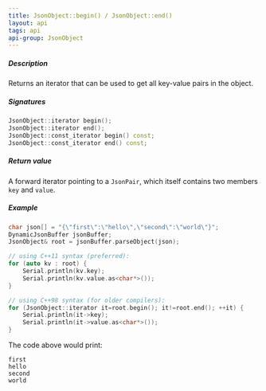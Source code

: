 ```yaml
---
title: JsonObject::begin() / JsonObject::end()
layout: api
tags: api
api-group: JsonObject
---
```


##### Description
Returns an iterator that can be used to get all key-value pairs in the object.

##### Signatures

```c++
JsonObject::iterator begin();
JsonObject::iterator end();
JsonObject::const_iterator begin() const;
JsonObject::const_iterator end() const;
```

##### Return value
A forward iterator pointing to a `JsonPair`, which itself contains two members `key` and `value`.

##### Example

```c++
char json[] = "{\"first\":\"hello\",\"second\":\"world\"}";
DynamicJsonBuffer jsonBuffer;
JsonObject& root = jsonBuffer.parseObject(json);

// using C++11 syntax (preferred):
for (auto kv : root) {
    Serial.println(kv.key);
    Serial.println(kv.value.as<char*>());
}

// using C++98 syntax (for older compilers):
for (JsonObject::iterator it=root.begin(); it!=root.end(); ++it) {
    Serial.println(it->key);
    Serial.println(it->value.as<char*>());
}
```

The code above would print:

```
first
hello
second
world
```
